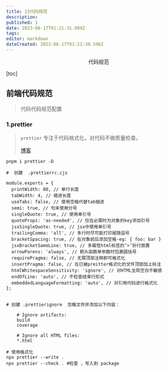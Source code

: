 ```yaml
---
title: 23代码规范
description: 
published: 1
date: 2023-06-17T01:21:31.989Z
tags: 
editor: markdown
dateCreated: 2023-06-17T01:21:30.596Z
---
```


<center>代码规范</center>


[toc]



## 前端代码规范
> 代码代码规范配置






### 1.prettier

> `prettier` 专注于代码格式化，对代码不做质量检查。
>
> [博客](https://juejin.cn/post/7238490244324294712#heading-2)



```shell
pnpm i prettier -D

#  创建  .prettierrc.cjs 

module.exports = {
  printWidth: 80, // 单行长度
  tabWidth: 4, // 缩进长度
  useTabs: false, // 使用空格代替tab缩进
  semi: true, // 句末使用分号
  singleQuote: true, // 使用单引号
  quoteProps: 'as-needed', // 仅在必需时为对象的key添加引号
  jsxSingleQuote: true, // jsx中使用单引号
  trailingComma: 'all', // 多行时尽可能打印尾随逗号
  bracketSpacing: true, // 在对象前后添加空格-eg: { foo: bar }
  jsxBracketSameLine: true, // 多属性html标签的‘>’折行放置
  arrowParens: 'always', // 箭头函数单参数时包裹圆括号
  requirePragma: false, // 无需顶部注释即可格式化
  insertPragma: false, // 在已被preitter格式化的文件顶部加上标注
  htmlWhitespaceSensitivity: 'ignore', // 对HTML全局空白不敏感
  endOfLine: 'auto', // 不检查结束行形式
  embeddedLanguageFormatting: 'auto', // 对引用代码进行格式化
};


# 创建 .prettierignore  忽略文件并添加以下内容：

    # Ignore artifacts:
    build
    coverage

    # Ignore all HTML files:
    *.html

# 使用格式化
npx prettier --write .
npx prettier --check . #检查 ，写入到 package 


```

